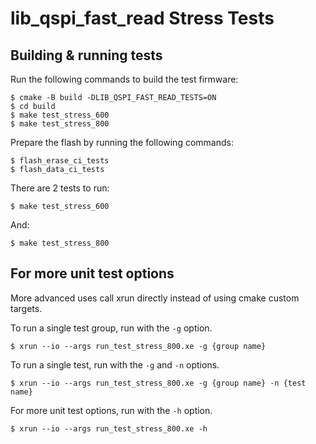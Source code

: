 # lib_qspi_fast_read Stress Tests

## Building & running tests

Run the following commands to build the test firmware:

    $ cmake -B build -DLIB_QSPI_FAST_READ_TESTS=ON
    $ cd build
    $ make test_stress_600
    $ make test_stress_800

Prepare the flash by running the following commands:

    $ flash_erase_ci_tests
    $ flash_data_ci_tests

There are 2 tests to run:

    $ make test_stress_600

And:

    $ make test_stress_800

## For more unit test options

More advanced uses call  xrun directly instead of using cmake custom targets.

To run a single test group, run with the `-g` option.

    $ xrun --io --args run_test_stress_800.xe -g {group name}

To run a single test, run with the `-g` and `-n` options.

    $ xrun --io --args run_test_stress_800.xe -g {group name} -n {test name}

For more unit test options, run with the `-h` option.

    $ xrun --io --args run_test_stress_800.xe -h
